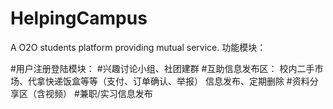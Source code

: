 # HelpingCampus
A O2O students platform providing mutual service.
功能模块：


#用户注册登陆模块：
#兴趣讨论小组、社团建群
#互助信息发布区：
校内二手市场、代拿快递饭盒等等（支付、订单确认、举报）
信息发布、定期删除
#资料分享区（含视频）
#兼职/实习信息发布
